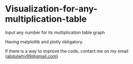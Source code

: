 # Visualization-for-any-multiplication-table

Input any number for its multiplication table graph

Having matplotlib and plotly obligatory.

If there is a way to improve the code, contact me on my email {abdulwhy99@gmail.com}
